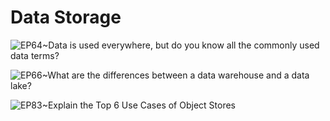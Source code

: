 # Data Storage

![EP64~Data is used everywhere, but do you know all the commonly used data terms?](https://ngte-superbed.oss-cn-beijing.aliyuncs.com/uPic/2mVCnj6mgvZx.webp)

![EP66~What are the differences between a data warehouse and a data lake?](https://ngte-superbed.oss-cn-beijing.aliyuncs.com/uPic/2C1h1qHuvE3i.webp)

![EP83~Explain the Top 6 Use Cases of Object Stores](https://ngte-superbed.oss-cn-beijing.aliyuncs.com/uPic/jXvGFGUOL4Cm.webp)
